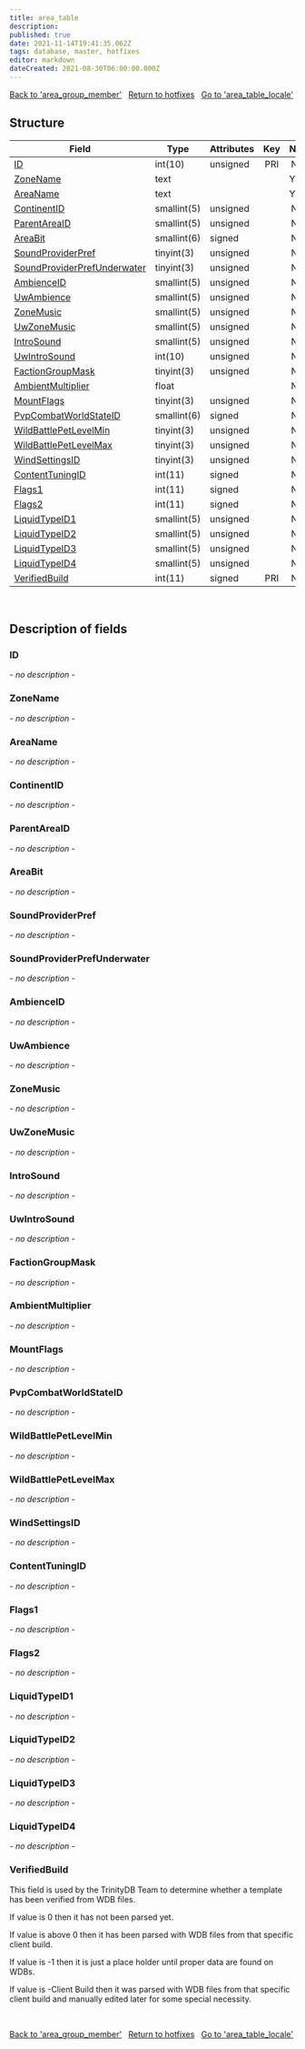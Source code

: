 ```yaml
---
title: area_table
description: 
published: true
date: 2021-11-14T19:41:35.062Z
tags: database, master, hotfixes
editor: markdown
dateCreated: 2021-08-30T06:00:00.000Z
---
```


<a href="https://trinitycore.info/en/database/master/hotfixes/area_group_member" class="mt-5 v-btn v-btn--depressed v-btn--flat v-btn--outlined theme--light v-size--default darkblue--text text--lighten-3"><span class="v-btn__content"><i aria-hidden="true" class="v-icon notranslate v-icon--left mdi mdi-arrow-left theme--light"></i><span>Back to 'area_group_member'</span></span></a>&nbsp;&nbsp;&nbsp;<a href="https://trinitycore.info/en/database/master/hotfixes/home" class="mt-5 v-btn v-btn--depressed v-btn--flat v-btn--outlined theme--light v-size--default darkblue--text text--lighten-3"><span class="v-btn__content"><i aria-hidden="true" class="v-icon notranslate v-icon--left mdi mdi-home-outline theme--light"></i><span>Return to hotfixes</span></span></a>&nbsp;&nbsp;&nbsp;<a href="https://trinitycore.info/en/database/master/hotfixes/area_table_locale" class="mt-5 v-btn v-btn--depressed v-btn--flat v-btn--outlined theme--light v-size--default darkblue--text text--lighten-3"><span class="v-btn__content"><span>Go to 'area_table_locale'</span><i aria-hidden="true" class="v-icon notranslate v-icon--right mdi mdi-arrow-right theme--light"></i></span></a>

## Structure

| Field | Type | Attributes | Key | Null | Default | Extra | Comment |
| --- | --- | --- | :---: | :---: | --- | --- | --- |
| [ID](#id) | int(10) | unsigned | PRI | NO | 0 |  |  |
| [ZoneName](#zonename) | text |  |  | YES | NULL |  |  |
| [AreaName](#areaname) | text |  |  | YES | NULL |  |  |
| [ContinentID](#continentid) | smallint(5) | unsigned |  | NO | 0 |  |  |
| [ParentAreaID](#parentareaid) | smallint(5) | unsigned |  | NO | 0 |  |  |
| [AreaBit](#areabit) | smallint(6) | signed |  | NO | 0 |  |  |
| [SoundProviderPref](#soundproviderpref) | tinyint(3) | unsigned |  | NO | 0 |  |  |
| [SoundProviderPrefUnderwater](#soundproviderprefunderwater) | tinyint(3) | unsigned |  | NO | 0 |  |  |
| [AmbienceID](#ambienceid) | smallint(5) | unsigned |  | NO | 0 |  |  |
| [UwAmbience](#uwambience) | smallint(5) | unsigned |  | NO | 0 |  |  |
| [ZoneMusic](#zonemusic) | smallint(5) | unsigned |  | NO | 0 |  |  |
| [UwZoneMusic](#uwzonemusic) | smallint(5) | unsigned |  | NO | 0 |  |  |
| [IntroSound](#introsound) | smallint(5) | unsigned |  | NO | 0 |  |  |
| [UwIntroSound](#uwintrosound) | int(10) | unsigned |  | NO | 0 |  |  |
| [FactionGroupMask](#factiongroupmask) | tinyint(3) | unsigned |  | NO | 0 |  |  |
| [AmbientMultiplier](#ambientmultiplier) | float |  |  | NO | 0 |  |  |
| [MountFlags](#mountflags) | tinyint(3) | unsigned |  | NO | 0 |  |  |
| [PvpCombatWorldStateID](#pvpcombatworldstateid) | smallint(6) | signed |  | NO | 0 |  |  |
| [WildBattlePetLevelMin](#wildbattlepetlevelmin) | tinyint(3) | unsigned |  | NO | 0 |  |  |
| [WildBattlePetLevelMax](#wildbattlepetlevelmax) | tinyint(3) | unsigned |  | NO | 0 |  |  |
| [WindSettingsID](#windsettingsid) | tinyint(3) | unsigned |  | NO | 0 |  |  |
| [ContentTuningID](#contenttuningid) | int(11) | signed |  | NO | 0 |  |  |
| [Flags1](#flags1) | int(11) | signed |  | NO | 0 |  |  |
| [Flags2](#flags2) | int(11) | signed |  | NO | 0 |  |  |
| [LiquidTypeID1](#liquidtypeid1) | smallint(5) | unsigned |  | NO | 0 |  |  |
| [LiquidTypeID2](#liquidtypeid2) | smallint(5) | unsigned |  | NO | 0 |  |  |
| [LiquidTypeID3](#liquidtypeid3) | smallint(5) | unsigned |  | NO | 0 |  |  |
| [LiquidTypeID4](#liquidtypeid4) | smallint(5) | unsigned |  | NO | 0 |  |  |
| [VerifiedBuild](#verifiedbuild) | int(11) | signed | PRI | NO | 0 |  |  |
&nbsp;
## Description of fields

### ID
*- no description -*
&nbsp;

### ZoneName
*- no description -*
&nbsp;

### AreaName
*- no description -*
&nbsp;

### ContinentID
*- no description -*
&nbsp;

### ParentAreaID
*- no description -*
&nbsp;

### AreaBit
*- no description -*
&nbsp;

### SoundProviderPref
*- no description -*
&nbsp;

### SoundProviderPrefUnderwater
*- no description -*
&nbsp;

### AmbienceID
*- no description -*
&nbsp;

### UwAmbience
*- no description -*
&nbsp;

### ZoneMusic
*- no description -*
&nbsp;

### UwZoneMusic
*- no description -*
&nbsp;

### IntroSound
*- no description -*
&nbsp;

### UwIntroSound
*- no description -*
&nbsp;

### FactionGroupMask
*- no description -*
&nbsp;

### AmbientMultiplier
*- no description -*
&nbsp;

### MountFlags
*- no description -*
&nbsp;

### PvpCombatWorldStateID
*- no description -*
&nbsp;

### WildBattlePetLevelMin
*- no description -*
&nbsp;

### WildBattlePetLevelMax
*- no description -*
&nbsp;

### WindSettingsID
*- no description -*
&nbsp;

### ContentTuningID
*- no description -*
&nbsp;

### Flags1
*- no description -*
&nbsp;

### Flags2
*- no description -*
&nbsp;

### LiquidTypeID1
*- no description -*
&nbsp;

### LiquidTypeID2
*- no description -*
&nbsp;

### LiquidTypeID3
*- no description -*
&nbsp;

### LiquidTypeID4
*- no description -*
&nbsp;

### VerifiedBuild
This field is used by the TrinityDB Team to determine whether a template has been verified from WDB files.

If value is 0 then it has not been parsed yet.

If value is above 0 then it has been parsed with WDB files from that specific client build.

If value is -1 then it is just a place holder until proper data are found on WDBs.

If value is -Client Build then it was parsed with WDB files from that specific client build and manually edited later for some special necessity.

&nbsp;

<a href="https://trinitycore.info/en/database/master/hotfixes/area_group_member" class="mt-5 v-btn v-btn--depressed v-btn--flat v-btn--outlined theme--light v-size--default darkblue--text text--lighten-3"><span class="v-btn__content"><i aria-hidden="true" class="v-icon notranslate v-icon--left mdi mdi-arrow-left theme--light"></i><span>Back to 'area_group_member'</span></span></a>&nbsp;&nbsp;&nbsp;<a href="https://trinitycore.info/en/database/master/hotfixes/home" class="mt-5 v-btn v-btn--depressed v-btn--flat v-btn--outlined theme--light v-size--default darkblue--text text--lighten-3"><span class="v-btn__content"><i aria-hidden="true" class="v-icon notranslate v-icon--left mdi mdi-home-outline theme--light"></i><span>Return to hotfixes</span></span></a>&nbsp;&nbsp;&nbsp;<a href="https://trinitycore.info/en/database/master/hotfixes/area_table_locale" class="mt-5 v-btn v-btn--depressed v-btn--flat v-btn--outlined theme--light v-size--default darkblue--text text--lighten-3"><span class="v-btn__content"><span>Go to 'area_table_locale'</span><i aria-hidden="true" class="v-icon notranslate v-icon--right mdi mdi-arrow-right theme--light"></i></span></a>

